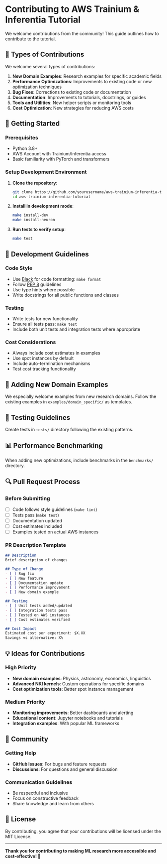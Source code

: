 # Contributing to AWS Trainium & Inferentia Tutorial

We welcome contributions from the community! This guide outlines how to contribute to the tutorial.

## 🎯 Types of Contributions

We welcome several types of contributions:

1. **New Domain Examples**: Research examples for specific academic fields
2. **Performance Optimizations**: Improvements to existing code or new optimization techniques
3. **Bug Fixes**: Corrections to existing code or documentation
4. **Documentation**: Improvements to tutorials, docstrings, or guides
5. **Tools and Utilities**: New helper scripts or monitoring tools
6. **Cost Optimization**: New strategies for reducing AWS costs

## 🚀 Getting Started

### Prerequisites

- Python 3.8+ 
- AWS Account with Trainium/Inferentia access
- Basic familiarity with PyTorch and transformers

### Setup Development Environment

1. **Clone the repository**:
   ```bash
   git clone https://github.com/yourusername/aws-trainium-inferentia-tutorial
   cd aws-trainium-inferentia-tutorial
   ```

2. **Install in development mode**:
   ```bash
   make install-dev
   make install-neuron
   ```

3. **Run tests to verify setup**:
   ```bash
   make test
   ```

## 📝 Development Guidelines

### Code Style

- Use [Black](https://black.readthedocs.io/) for code formatting: `make format`
- Follow [PEP 8](https://pep8.org/) guidelines
- Use type hints where possible
- Write docstrings for all public functions and classes

### Testing

- Write tests for new functionality
- Ensure all tests pass: `make test`
- Include both unit tests and integration tests where appropriate

### Cost Considerations

- Always include cost estimates in examples
- Use spot instances by default
- Include auto-termination mechanisms
- Test cost tracking functionality

## 🔬 Adding New Domain Examples

We especially welcome examples from new research domains. Follow the existing examples in `examples/domain_specific/` as templates.

## 🧪 Testing Guidelines

Create tests in `tests/` directory following the existing patterns.

## 📊 Performance Benchmarking

When adding new optimizations, include benchmarks in the `benchmarks/` directory.

## 🔍 Pull Request Process

### Before Submitting

- [ ] Code follows style guidelines (`make lint`)
- [ ] Tests pass (`make test`)
- [ ] Documentation updated
- [ ] Cost estimates included
- [ ] Examples tested on actual AWS instances

### PR Description Template

```markdown
## Description
Brief description of changes

## Type of Change
- [ ] Bug fix
- [ ] New feature
- [ ] Documentation update
- [ ] Performance improvement
- [ ] New domain example

## Testing
- [ ] Unit tests added/updated
- [ ] Integration tests pass
- [ ] Tested on AWS instances
- [ ] Cost estimates verified

## Cost Impact
Estimated cost per experiment: $X.XX
Savings vs alternative: X%
```

## 💡 Ideas for Contributions

### High Priority
- **New domain examples**: Physics, astronomy, economics, linguistics
- **Advanced NKI kernels**: Custom operations for specific domains
- **Cost optimization tools**: Better spot instance management

### Medium Priority  
- **Monitoring improvements**: Better dashboards and alerting
- **Educational content**: Jupyter notebooks and tutorials
- **Integration examples**: With popular ML frameworks

## 🤝 Community

### Getting Help

- **GitHub Issues**: For bugs and feature requests
- **Discussions**: For questions and general discussion

### Communication Guidelines

- Be respectful and inclusive
- Focus on constructive feedback
- Share knowledge and learn from others

## 📄 License

By contributing, you agree that your contributions will be licensed under the MIT License.

---

**Thank you for contributing to making ML research more accessible and cost-effective! 🚀**